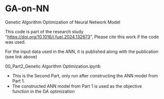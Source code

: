 # GA-on-NN
Genetic Algorithm Optimization of Neural Network Model

This code is part of the research study "https://doi.org/10.1016/j.fuel.2024.132673", Please cite this work if the code was used. 

For the input data used in the ANN, it is published along with the publication (see link above)



00_Part2_Genetic Algorithm Optimization.ipynb

* This is the Second Part, only run after constructing the ANN model from Part 1.
* The constructed ANN model from Part 1 is used as the objective function in the GA optimization
